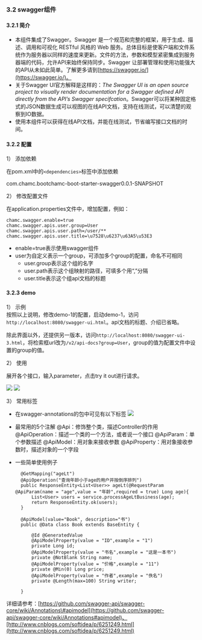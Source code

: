 ### 3.2 swagger组件

#### 3.2.1 简介

* 本组件集成了Swagger。Swagger 是一个规范和完整的框架，用于生成、描述、调用和可视化 RESTful 风格的 Web 服务。总体目标是使客户端和文件系统作为服务器以同样的速度来更新。文件的方法，参数和模型紧密集成到服务器端的代码，允许API来始终保持同步。Swagger 让部署管理和使用功能强大的API从未如此简单。了解更多请到[https://swagger.io/](https://swagger.io/)。  
* 关于Swagger UI官方解释是这样的：_The Swagger UI is an open source project to visually render documentation for a Swagger defined API directly from the API’s Swagger specifcation_。Swagger可以将某种固定格式的JSON数据生成可以视图的在线API文档，支持在线测试，可以清楚的观察到IO数据。
* 使用本组件可以获得在线API文档，并能在线测试，节省编写接口文档的时间。

#### 3.2.2 配置

1） 添加依赖

在pom.xml中的`<dependencies>`标签中添加依赖

com.chamc.bootchamc-boot-starter-swagger0.0.1-SNAPSHOT

2） 修改配置文件

在application.properties文件中，增加配置，例如：

```text
chamc.swagger.enable=true
chamc.swagger.apis.user.group=User
chamc.swagger.apis.user.path=/user/**
chamc.swagger.apis.user.title=\u7528\u6237\u63A5\u53E3
```

* enable=true表示使用swagger组件  
* user为自定义表示一个group，可添加多个group的配置，命名不可相同
  * user.group表示这个组的名字
  * user.path表示这个组映射的路径，可填多个用“,”分隔
  * user.title表示这个组api文档的标题  

#### 3.2.3 demo

1） 示例  
按照以上说明，修改demo-1的配置，启动demo-1，访问`http://localhost:8080/swagger-ui.html`。api文档的标题、介绍已省略。

除此界面以外，还提供另一版本，访问`http://localhost:8080/swagger-ui-3.html`，将检索框url改为`/v2/api-docs?group=User`，group的值为配置文件中设置的group的值。

2） 使用

展开各个接口，输入parameter，点击try it out进行请求。

![](https://i.imgur.com/swqW04D.png) ![](https://i.imgur.com/gOFF6H7.png)

3） 常用标签

* 在swagger-annotations的包中可见有以下标签 ![](https://i.imgur.com/yxjd8Ie.png)
* 最常用的5个注解 @Api：修饰整个类，描述Controller的作用 @ApiOperation：描述一个类的一个方法，或者说一个接口 @ApiParam：单个参数描述 @ApiModel：用对象来接收参数 @ApiProperty：用对象接收参数时，描述对象的一个字段
* 一些简单使用例子

  ```text
    @GetMapping("ageLt")
    @ApiOperation("查询年龄小于age的用户并按倒序排列")
    public ResponseEntity<List<User>> ageLt(@RequestParam @ApiParam(name = "age",value = "年龄",required = true) Long age){
        List<User> users = service.processAgeLtBusiness(age);
        return ResponseEntity.ok(users);
    }

    @ApiModel(value="Book", description="书")
    public @Data class Book extends BaseEntity {

        @Id @GeneratedValue
        @ApiModelProperty(value = "ID",example = "1")
        private Long id;
        @ApiModelProperty(value = "书名",example = "这是一本书")
        private @NotBlank String name;
        @ApiModelProperty(value = "价格",example = "11")
        private @Min(0) Long price;
        @ApiModelProperty(value = "作者",example = "佚名")
        private @Length(max=100) String writer;

    }
  ```

详细请参考：[https://github.com/swagger-api/swagger-core/wiki/Annotations\#apimodel](https://github.com/swagger-api/swagger-core/wiki/Annotations#apimodel)、[http://www.cnblogs.com/softidea/p/6251249.html](http://www.cnblogs.com/softidea/p/6251249.html)
